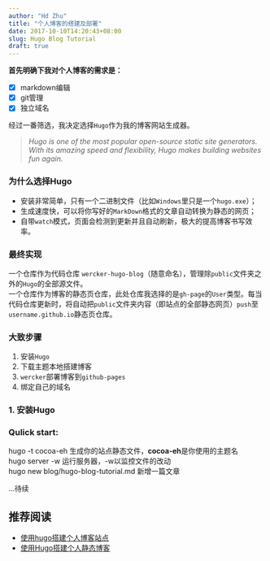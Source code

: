 ```yaml
---
author: "Hd Zhu"
title: "个人博客的搭建及部署"
date: 2017-10-10T14:20:43+08:00
slug: Hugo Blog Tutorial
draft: true
---
```

**首先明确下我对个人博客的需求是：**  

- [x] markdown编辑
- [x] git管理  
- [x] 独立域名

经过一番筛选，我决定选择`Hugo`作为我的博客网站生成器。
 
> *Hugo is one of the most popular open-source static site generators. With its amazing speed and flexibility, Hugo makes building websites fun again.*

### 为什么选择Hugo
- 安装非常简单，只有一个二进制文件（比如`Windows`里只是一个`hugo.exe`）；
- 生成速度快，可以将你写好的`MarkDown`格式的文章自动转换为静态的网页；
- 自带`watch`模式，页面会检测到更新并且自动刷新，极大的提高博客书写效率。

### 最终实现  

一个仓库作为代码仓库 `wercker-hugo-blog`（随意命名），管理除`public`文件夹之外的`Hugo`的全部源文件。  
一个仓库作为博客的静态页仓库，此处仓库我选择的是`gh-page`的`User`类型。每当代码仓库更新时，将自动把`public`文件夹内容（即站点的全部静态网页）`push`至`username.github.io`静态页仓库。

### 大致步骤
1. 安装`Hugo`  
2. 下载主题本地搭建博客  
3. `wercker`部署博客到`github-pages`  
4. 绑定自己的域名  

### 1. 安装Hugo

### Qulick start:

hugo -t cocoa-eh 生成你的站点静态文件，**cocoa-eh**是你使用的主题名  
hugo server -w 运行服务器，-w以监控文件的改动  
hugo new blog/hugo-blog-tutorial.md 新增一篇文章

...待续

## 推荐阅读
- [使用hugo搭建个人博客站点](https://blog.coderzh.com/2015/08/29/hugo/)
- [使用Hugo搭建个人静态博客](http://www.jianshu.com/p/bdba60260f4d)
